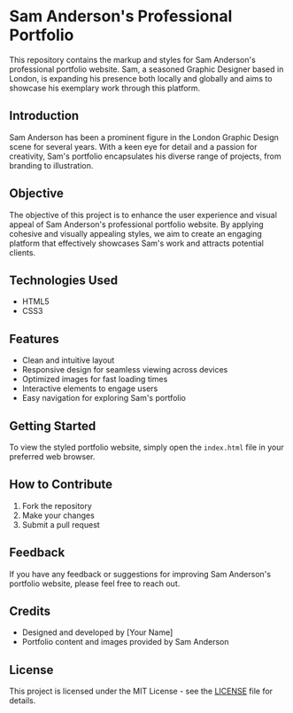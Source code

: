 # Sam Anderson's Professional Portfolio

This repository contains the markup and styles for Sam Anderson's professional portfolio website. Sam, a seasoned Graphic Designer based in London, is expanding his presence both locally and globally and aims to showcase his exemplary work through this platform.

## Introduction

Sam Anderson has been a prominent figure in the London Graphic Design scene for several years. With a keen eye for detail and a passion for creativity, Sam's portfolio encapsulates his diverse range of projects, from branding to illustration.

## Objective

The objective of this project is to enhance the user experience and visual appeal of Sam Anderson's professional portfolio website. By applying cohesive and visually appealing styles, we aim to create an engaging platform that effectively showcases Sam's work and attracts potential clients.

## Technologies Used

- HTML5
- CSS3

## Features

- Clean and intuitive layout
- Responsive design for seamless viewing across devices
- Optimized images for fast loading times
- Interactive elements to engage users
- Easy navigation for exploring Sam's portfolio

## Getting Started

To view the styled portfolio website, simply open the `index.html` file in your preferred web browser.

## How to Contribute

1. Fork the repository
2. Make your changes
3. Submit a pull request

## Feedback

If you have any feedback or suggestions for improving Sam Anderson's portfolio website, please feel free to reach out.

## Credits

- Designed and developed by [Your Name]
- Portfolio content and images provided by Sam Anderson

## License

This project is licensed under the MIT License - see the [LICENSE](LICENSE) file for details.
